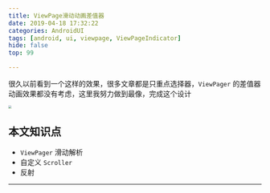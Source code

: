 ```yaml
---
title: ViewPage滑动动画差值器
date: 2019-04-18 17:32:22
categories: AndroidUI
tags: [android, ui, viewpage, ViewPageIndicator]
hide: false
top: 99

---
```


很久以前看到一个这样的效果，很多文章都是只重点选择器，`ViewPager` 的差值器动画效果都没有考虑，这里我努力做到最像，完成这个设计

<img src="https://user-gold-cdn.xitu.io/2018/2/6/16169f802550c42e?imageslim" style="zoom:40%">

## 本文知识点

- `ViewPager`  滑动解析
- 自定义 `Scroller` 
- 反射

------

<!--more-->